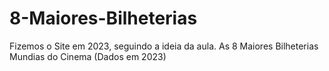 # 8-Maiores-Bilheterias

Fizemos o Site em 2023, seguindo a ideia da aula.
As 8 Maiores Bilheterias Mundias do Cinema (Dados em 2023)

